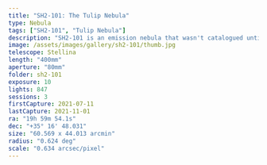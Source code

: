 ```yaml
---
title: "SH2-101: The Tulip Nebula"
type: Nebula
tags: ["SH2-101", "Tulip Nebula"]
description: "SH2-101 is an emission nebula that wasn't catalogued until 1959. It is very faint and requires plenty of exposure or good narrowband filters to capture. You can see why it's sometimes referred to as the Tulip Nebula."
image: /assets/images/gallery/sh2-101/thumb.jpg
telescope: Stellina
length: "400mm"
aperture: "80mm"
folder: sh2-101
exposure: 10
lights: 847 
sessions: 3
firstCapture: 2021-07-11
lastCapture: 2021-11-01
ra: "19h 59m 54.1s"
dec: "+35° 16' 48.031"
size: "60.569 x 44.013 arcmin"
radius: "0.624 deg"
scale: "0.634 arcsec/pixel"
---
```

